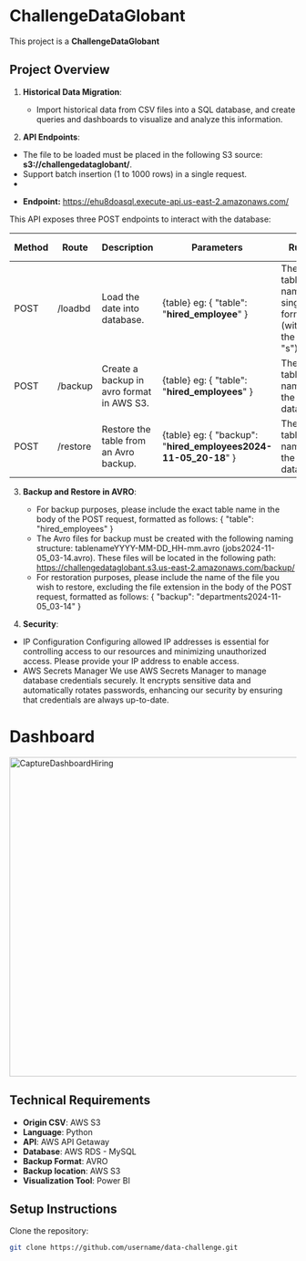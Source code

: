 # ChallengeDataGlobant
This project is a **ChallengeDataGlobant** 

## Project Overview

1. **Historical Data Migration**:
   - Import historical data from CSV files into a SQL database, and create queries and dashboards to visualize and analyze this information.

2. **API Endpoints**:
 - The file to be loaded must be placed in the following S3 source: **s3://challengedataglobant/**.
 - Support batch insertion (1 to 1000 rows) in a single request.
 - 
* **Endpoint:** https://ehu8doasql.execute-api.us-east-2.amazonaws.com/

This API exposes three POST endpoints to interact with the database:

| Method | Route          | Description                               | Parameters         | Rules        | Status Codes |
|--------|---------------|-------------------------------------------|-------------------|-------------------|-------------------|
| POST    | /loadbd     | Load the date into database.     |  {table} eg: { "table": "**hired_employee**" }  | The table name in singular form (without the final "s") | 200, 400 |
| POST   | /backup     | Create a backup in avro format in AWS S3.  | {table} eg: { "table": "**hired_employees**" }  | The table name in the database| 200, 400 |
| POST    | /restore | Restore the table from an Avro backup.          | {table} eg: { "backup": "**hired_employees2024-11-05_20-18**" } | The table name in the database | 200, 400|

3. **Backup and Restore in AVRO**:
   - For backup purposes, please include the exact table name in the body of the POST request, formatted as follows: { "table": "hired_employees" }
   - The Avro files for backup must be created with the following naming structure: tablenameYYYY-MM-DD_HH-mm.avro (jobs2024-11-05_03-14.avro). These files will be located in the following path: https://challengedataglobant.s3.us-east-2.amazonaws.com/backup/
   - For restoration purposes, please include the name of the file you wish to restore, excluding the file extension in the body of the POST request, formatted as follows: { "backup": "departments2024-11-05_03-14" }
     
4.  **Security**:
   - IP Configuration
      Configuring allowed IP addresses is essential for controlling access to our resources and minimizing unauthorized access. Please provide your IP address to enable access. 
   - AWS Secrets Manager
      We use AWS Secrets Manager to manage database credentials securely. It encrypts sensitive data and automatically rotates passwords, enhancing our security by ensuring that credentials are always up-to-date.

# Dashboard

<img width="560" alt="CaptureDashboardHiring" src="https://github.com/user-attachments/assets/90340b18-742d-4dda-b7c1-2c301ab62019">

## Technical Requirements
- **Origin CSV**: AWS S3
- **Language**: Python
- **API**: AWS API Getaway
- **Database**: AWS RDS - MySQL
- **Backup Format**: AVRO
 - **Backup location**: AWS S3
 - **Visualization Tool**: Power BI

   
## Setup Instructions

 Clone the repository:
   ```bash
   git clone https://github.com/username/data-challenge.git


